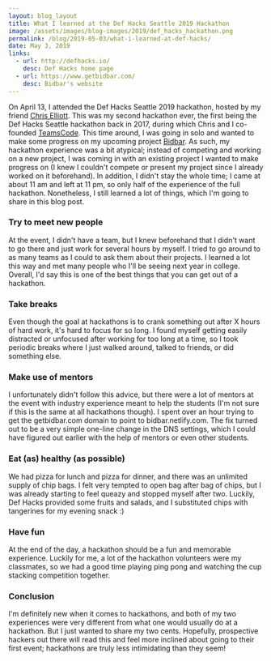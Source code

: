 ```yaml
---
layout: blog_layout
title: What I learned at the Def Hacks Seattle 2019 Hackathon
image: /assets/images/blog-images/2019/def_hacks_hackathon.png
permalink: /blog/2019-05-03/what-i-learned-at-def-hacks/
date: May 3, 2019
links: 
  - url: http://defhacks.io/
    desc: Def Hacks home page
  - url: https://www.getbidbar.com/
    desc: Bidbar's website
---
```


On April 13, I attended the Def Hacks Seattle 2019 hackathon, hosted by my friend [Chris Elliott](https://chrismelliott.com/). This was my second hackathon ever, the first being the Def Hacks Seattle hackathon back in 2017, during which Chris and I co-founded [TeamsCode](https://teamscode.com/). This time around, I was going in solo and wanted to make some progress on my upcoming project [Bidbar](https://www.getbidbar.com/). As such, my hackathon experience was a bit atypical; instead of competing and working on a new project, I was coming in with an existing project I wanted to make progress on (I knew I couldn't compete or present my project since I already worked on it beforehand). In addition, I didn't stay the whole time; I came at about 11 am and left at 11 pm, so only half of the experience of the full hackathon. Nonetheless, I still learned a lot of things, which I'm going to share in this blog post. 

### Try to meet new people
At the event, I didn't have a team, but I knew beforehand that I didn't want to go there and just work for several hours by myself. I tried to go around to as many teams as I could to ask them about their projects. I learned a lot this way and met many people who I'll be seeing next year in college. Overall, I'd say this is one of the best things that you can get out of a hackathon.   

### Take breaks
Even though the goal at hackathons is to crank something out after X hours of hard work, it's hard to focus for so long. I found myself getting easily distracted or unfocused after working for too long at a time, so I took periodic breaks where I just walked around, talked to friends, or did something else. 

### Make use of mentors
I unfortunately didn't follow this advice, but there were a lot of mentors at the event with industry experience meant to help the students (I'm not sure if this is the same at all hackathons though). I spent over an hour trying to get the getbidbar.com domain to point to bidbar.netlify.com. The fix turned out to be a very simple one-line change in the DNS settings, which I could have figured out earlier with the help of mentors or even other students. 

### Eat (as) healthy (as possible)
We had pizza for lunch and pizza for dinner, and there was an unlimited supply of chip bags. I felt very tempted to open bag after bag of chips, but I was already starting to feel queazy and stopped myself after two. Luckily, Def Hacks provided some fruits and salads, and I substituted chips with tangerines for my evening snack :)

### Have fun
At the end of the day, a hackathon should be a fun and memorable experience. Luckily for me, a lot of the hackathon volunteers were my classmates, so we had a good time playing ping pong and watching the cup stacking competition together. 

### Conclusion
I'm definitely new when it comes to hackathons, and both of my two experiences were very different from what one would usually do at a hackathon. But I just wanted to share my two cents. Hopefully, prospective hackers out there will read this and feel more inclined about going to their first event; hackathons are truly less intimidating than they seem! 
